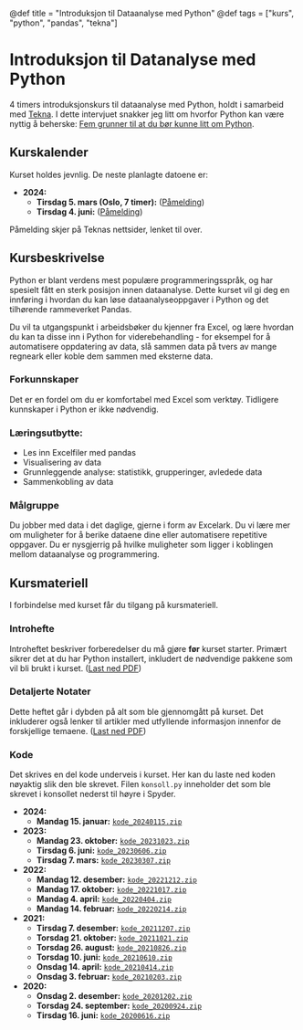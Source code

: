 @def title = "Introduksjon til Dataanalyse med Python"
@def tags = ["kurs", "python", "pandas", "tekna"]

# Introduksjon til Datanalyse med Python

4 timers introduksjonskurs til dataanalyse med Python, holdt i samarbeid med [Tekna](https://www.tekna.no/). I dette intervjuet snakker jeg litt om hvorfor Python kan være nyttig å beherske: [Fem grunner til at du bør kunne litt om Python](https://www.tekna.no/kurs/innhold/fem-grunner-til-at-du-bor-kunne-litt-om-python/).

## Kurskalender

Kurset holdes jevnlig. De neste planlagte datoene er:

- **2024:**
    - **Tirsdag 5. mars (Oslo, 7 timer):** ([Påmelding](https://www.tekna.no/kurs/introduksjon-til-dataanalyse-med-python/?nr=45956))
    - **Tirsdag 4. juni:** ([Påmelding](https://www.tekna.no/kurs/introduksjon-til-dataanalyse-med-python/?nr=45959))

Påmelding skjer på Teknas nettsider, lenket til over.

## Kursbeskrivelse

Python er blant verdens mest populære programmeringsspråk, og har spesielt fått en sterk posisjon innen dataanalyse. Dette kurset vil gi deg en innføring i hvordan du kan løse dataanalyseoppgaver i Python og det tilhørende rammeverket Pandas.

Du vil ta utgangspunkt i arbeidsbøker du kjenner fra Excel, og lære hvordan du kan ta disse inn i Python for viderebehandling - for eksempel for å automatisere oppdatering av data, slå sammen data på tvers av mange regneark eller koble dem sammen med eksterne data.

### Forkunnskaper

Det er en fordel om du er komfortabel med Excel som verktøy. Tidligere kunnskaper i Python er ikke nødvendig.

### Læringsutbytte:

- Les inn Excelfiler med pandas
- Visualisering av data
- Grunnleggende analyse: statistikk, grupperinger, avledede data
- Sammenkobling av data

### Målgruppe

Du jobber med data i det daglige, gjerne i form av Excelark. Du vi lære mer om muligheter for å berike dataene dine eller automatisere repetitive oppgaver. Du er nysgjerrig på hvilke muligheter som ligger i koblingen mellom dataanalyse og programmering.

## Kursmateriell

I forbindelse med kurset får du tilgang på kursmateriell.

### Introhefte

Introheftet beskriver forberedelser du må gjøre **før** kurset starter. Primært sikrer det at du har Python installert, inkludert de nødvendige pakkene som vil bli brukt i kurset. ([Last ned PDF](python-dataanalyse-intro-forberedelser.pdf))

### Detaljerte Notater

Dette heftet går i dybden på alt som ble gjennomgått på kurset. Det inkluderer også lenker til artikler med utfyllende informasjon innenfor de forskjellige temaene. ([Last ned PDF](python-dataanalyse-intro-detaljer.pdf))

### Kode

Det skrives en del kode underveis i kurset. Her kan du laste ned koden nøyaktig slik den ble skrevet. Filen `konsoll.py` inneholder det som ble skrevet i konsollet nederst til høyre i Spyder.

- **2024:**
    - **Mandag 15. januar:** [`kode_20240115.zip`](kode_20240115.zip)
- **2023:**
    - **Mandag 23. oktober:** [`kode_20231023.zip`](kode_20231023.zip)
    - **Tirsdag 6. juni:** [`kode_20230606.zip`](kode_20230606.zip)
    - **Tirsdag 7. mars:** [`kode_20230307.zip`](kode_20230307.zip)
- **2022:**
    - **Mandag 12. desember:** [`kode_20221212.zip`](kode_20221212.zip)
    - **Mandag 17. oktober:** [`kode_20221017.zip`](kode_20221017.zip)
    - **Mandag 4. april:** [`kode_20220404.zip`](kode_20220404.zip)
    - **Mandag 14. februar:** [`kode_20220214.zip`](kode_20220214.zip)
- **2021:**
    - **Tirsdag 7. desember:** [`kode_20211207.zip`](kode_20211207.zip)
    - **Torsdag 21. oktober:** [`kode_20211021.zip`](kode_20211021.zip)
    - **Torsdag 26. august:** [`kode_20210826.zip`](kode_20210826.zip)
    - **Torsdag 10. juni:** [`kode_20210610.zip`](kode_20210610.zip)
    - **Onsdag 14. april:** [`kode_20210414.zip`](kode_20210414.zip)
    - **Onsdag 3. februar:** [`kode_20210203.zip`](kode_20210203.zip)
- **2020:**
    - **Onsdag 2. desember:** [`kode_20201202.zip`](kode_20201202.zip)
    - **Torsdag 24. september:** [`kode_20200924.zip`](kode_20200924.zip)
    - **Tirsdag 16. juni:** [`kode_20200616.zip`](kode_20200616.zip)
